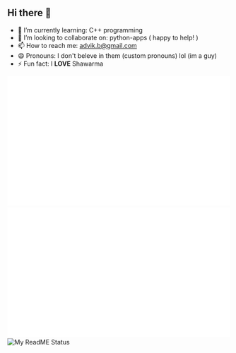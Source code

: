 ## Hi there 👋

- 🌱 I’m currently learning: C++ programming
- 👯 I’m looking to collaborate on: python-apps ( happy to help! )
- 📫 How to reach me: advik.b@gmail.com
- 😄 Pronouns: I don't beleve in them (custom pronouns) lol (im a guy)
- ⚡ Fun fact: I **LOVE** Shawarma

![img](https://raw.githubusercontent.com/Advik-B/github-status/master/generated/languages.svg)
![img](https://raw.githubusercontent.com/Advik-B/github-status/master/generated/overview.svg)
![My ReadME Status](https://github-readme-stats.vercel.app/api?username=Advik-B&show_icons=true&theme=radical)

